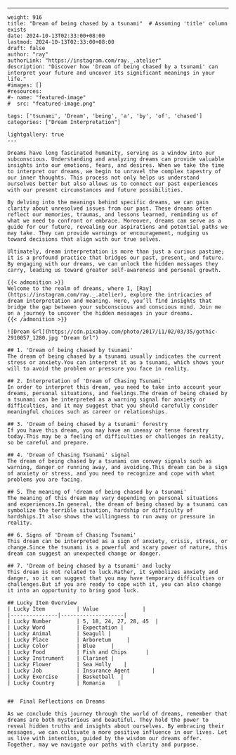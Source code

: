 ---
    weight: 916
    title: "Dream of being chased by a tsunami"  # Assuming 'title' column exists
    date: 2024-10-13T02:33:00+08:00
    lastmod: 2024-10-13T02:33:00+08:00
    draft: false
    author: "ray"
    authorLink: "https://instagram.com/ray._.atelier"
    description: "Discover how 'Dream of being chased by a tsunami' can interpret your future and uncover its significant meanings in your life."
    #images: []
    #resources:
    #- name: "featured-image"
    #  src: "featured-image.png"
    
    tags: ['tsunami', 'Dream', 'being', 'a', 'by', 'of', 'chased']
    categories: ["Dream Interpretation"]
    
    lightgallery: true
    ---
    
    Dreams have long fascinated humanity, serving as a window into our subconscious. Understanding and analyzing dreams can provide valuable insights into our emotions, fears, and desires. When we take the time to interpret our dreams, we begin to unravel the complex tapestry of our inner thoughts. This process not only helps us understand ourselves better but also allows us to connect our past experiences with our present circumstances and future possibilities.
    
    By delving into the meanings behind specific dreams, we can gain clarity about unresolved issues from our past. These dreams often reflect our memories, traumas, and lessons learned, reminding us of what we need to confront or embrace. Moreover, dreams can serve as a guide for our future, revealing our aspirations and potential paths we may take. They can provide warnings or encouragement, nudging us toward decisions that align with our true selves.
    
    Ultimately, dream interpretation is more than just a curious pastime; it is a profound practice that bridges our past, present, and future. By engaging with our dreams, we can unlock the hidden messages they carry, leading us toward greater self-awareness and personal growth.
    
    {{< admonition >}}
    Welcome to the realm of dreams, where I, [Ray](https://instagram.com/ray._.atelier), explore the intricacies of dream interpretation and meaning. Here, you’ll find insights that bridge the gap between your subconscious and conscious mind. Join me on a journey to uncover the hidden messages in your dreams.
    {{< /admonition >}}
    
    ![Dream Grl](https://cdn.pixabay.com/photo/2017/11/02/03/35/gothic-2910057_1280.jpg "Dream Grl")
    
    ## 1. 'Dream of being chased by tsunami'
    The dream of being chased by a tsunami usually indicates the current stress or anxiety.You can interpret it as a tsunami, which shows your will to avoid the problem or pressure you face in reality.
    
    ## 2. Interpretation of 'Dream of Chasing Tsunami'
    In order to interpret this dream, you need to take into account your dreams, personal situations, and feelings.The dream of being chased by a tsunami can be interpreted as a warning signal for anxiety or difficulties, and it may suggest that you should carefully consider meaningful choices such as career or relationships.
    
    ## 3. 'Dream of being chased by a tsunami' forestry
    If you have this dream, you may have an uneasy or tense forestry today.This may be a feeling of difficulties or challenges in reality, so be careful and prepare.
    
    ## 4. 'Dream of Chasing Tsunami' signal
    The dream of being chased by a tsunami can convey signals such as warning, danger or running away, and avoiding.This dream can be a sign of anxiety or stress, and you need to recognize and cope with what problems you are facing.
    
    ## 5. The meaning of 'dream of being chased by a tsunami'
    The meaning of this dream may vary depending on personal situations and experiences.In general, the dream of being chased by a tsunami can symbolize the terrible situation, hardship or difficulty of hardships.It also shows the willingness to run away or pressure in reality.
    
    ## 6. Signs of 'Dream of Chasing Tsunami'
    This dream can be interpreted as a sign of anxiety, crisis, stress, or change.Since the tsunami is a powerful and scary power of nature, this dream can suggest an unexpected change or danger.
    
    ## 7. 'Dream of being chased by a tsunami' and lucky
    This dream is not related to luck.Rather, it symbolizes anxiety and danger, so it can suggest that you may have temporary difficulties or challenges.But if you are ready to cope with it, you can also change it into an opportunity to bring good luck.
    
    ## Lucky Item Overview
    | Lucky Item          | Value              |
    |---------------|--------------------|
    | Lucky Number        | 5, 18, 24, 27, 28, 45  |
    | Lucky Word          | Expectation |
    | Lucky Animal        | Seagull |
    | Lucky Place         | Arboretum     |
    | Lucky Color         | Blue     |
    | Lucky Food          | Fish and Chips      |
    | Lucky Instrument    | Clarinet |
    | Lucky Flower        | Sea Holly    |
    | Lucky Job           | Insurance Agent       |
    | Lucky Exercise      | Basketball  |
    | Lucky Country       | Romania    |
    
    
    ##  Final Reflections on Dreams
    
    As we conclude this journey through the world of dreams, remember that dreams are both mysterious and beautiful. They hold the power to reveal hidden truths and insights about ourselves. By embracing their messages, we can cultivate a more positive influence in our lives. Let us live with intention, guided by the wisdom our dreams offer. Together, may we navigate our paths with clarity and purpose.
    